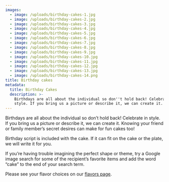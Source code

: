 ```yaml
---
images:
  - image: /uploads/birthday-cakes-1.jpg
  - image: /uploads/birthday-cakes-2.jpg
  - image: /uploads/birthday-cakes-3.jpg
  - image: /uploads/birthday-cakes-4.jpg
  - image: /uploads/birthday-cakes-5.jpg
  - image: /uploads/birthday-cakes-6.jpg
  - image: /uploads/birthday-cakes-7.jpg
  - image: /uploads/birthday-cakes-8.jpg
  - image: /uploads/birthday-cakes-9.jpg
  - image: /uploads/birthday-cakes-10.jpg
  - image: /uploads/birthday-cakes-11.jpg
  - image: /uploads/birthday-cakes-12.jpg
  - image: /uploads/birthday-cakes-13.jpg
  - image: /uploads/birthday-cakes-14.png
title: Birthday cakes
metadata:
  title: Birthday Cakes
  description: >-
    Birthdays are all about the individual so don''t hold back! Celebrate in
    style. If you bring us a picture or describe it, we can create it.
---
```


Birthdays are all about the individual so don’t hold back! Celebrate in style. If you bring us a picture or describe it, we can create it. Knowing your friend or family member’s secret desires can make for fun cakes too!

Birthday script is included with the cake. If it can fit on the cake or the plate, we will write it for you.

If you’re having trouble imagining the perfect shape or theme, try a Google image search for some of the recipient’s favorite items and add the word “cake” to the end of your search term.

Please see your flavor choices on our [flavors page](https://cakeelizabeth.com/cake-pricing-flavors).
